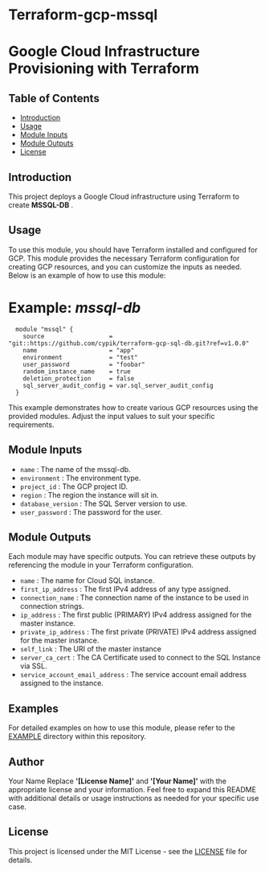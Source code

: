 # Terraform-gcp-mssql
# Google Cloud Infrastructure Provisioning with Terraform
## Table of Contents

- [Introduction](#introduction)
- [Usage](#usage)
- [Module Inputs](#module-inputs)
- [Module Outputs](#module-outputs)
- [License](#license)

## Introduction
This project deploys a Google Cloud infrastructure using Terraform to create **MSSQL-DB** .
## Usage
To use this module, you should have Terraform installed and configured for GCP. This module provides the necessary Terraform configuration for creating GCP resources, and you can customize the inputs as needed. Below is an example of how to use this module:

# Example: _mssql-db_

```hcl
  module "mssql" {
    source                  = "git::https://github.com/cypik/terraform-gcp-sql-db.git?ref=v1.0.0"
    name                    = "app"
    environment             = "test"
    user_password           = "foobar"
    random_instance_name    = true
    deletion_protection     = false
    sql_server_audit_config = var.sql_server_audit_config
  }
```
This example demonstrates how to create various GCP resources using the provided modules. Adjust the input values to suit your specific requirements.

## Module Inputs

- `name`  : The name of the mssql-db.
- `environment` : The environment type.
- `project_id` : The GCP project ID.
- `region` : The region the instance will sit in.
- `database_version` : The  SQL Server version to use.
- `user_password` : The password for the user.

## Module Outputs
Each module may have specific outputs. You can retrieve these outputs by referencing the module in your Terraform configuration.

- `name` : The name for Cloud SQL instance.
- `first_ip_address` : The first IPv4 address of any type assigned.
- `connection_name` : The connection name of the instance to be used in connection strings.
- `ip_address` : The first public (PRIMARY) IPv4 address assigned for the master instance.
- `private_ip_address` : The first private (PRIVATE) IPv4 address assigned for the master instance.
- `self_link` : The URI of the master instance
- `server_ca_cert` : The CA Certificate used to connect to the SQL Instance via SSL.
- `service_account_email_address` : The service account email address assigned to the instance.

## Examples
For detailed examples on how to use this module, please refer to the [EXAMPLE](https://github.com/cypik/terraform-gcp-sql-db/tree/master/example) directory within this repository.

## Author
Your Name Replace **'[License Name]'** and **'[Your Name]'** with the appropriate license and your information. Feel free to expand this README with additional details or usage instructions as needed for your specific use case.

## License
This project is licensed under the MIT License - see the [LICENSE](https://github.com/cypik/terraform-gcp-sql-db/blob/master/LICENSE) file for details.
